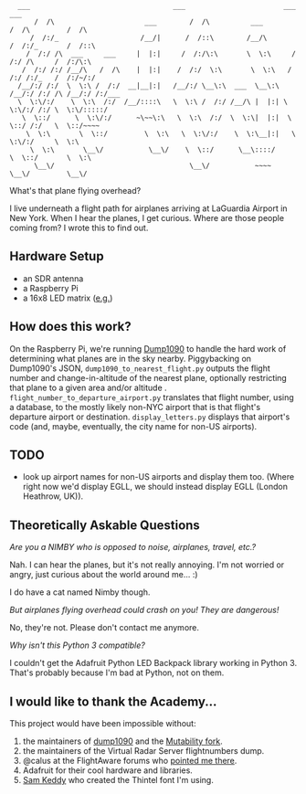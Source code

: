       ___                                   ___                        ___           ___     
          /  /\                      ___        /  /\          ___         /  /\         /  /\    
         /  /:/_                    /__/|      /  /::\        /__/\       /  /:/_       /  /::\   
        /  /:/ /\  ___     ___     |  |:|     /  /:/\:\       \  \:\     /  /:/ /\     /  /:/\:\  
       /  /:/ /:/ /__/\   /  /\    |  |:|    /  /:/  \:\       \  \:\   /  /:/ /:/_   /  /:/~/:/  
      /__/:/ /:/  \  \:\ /  /:/  __|__|:|   /__/:/ \__\:\  ___  \__\:\ /__/:/ /:/ /\ /__/:/ /:/___
      \  \:\/:/    \  \:\  /:/  /__/::::\   \  \:\ /  /:/ /__/\ |  |:| \  \:\/:/ /:/ \  \:\/:::::/
       \  \::/      \  \:\/:/      ~\~~\:\   \  \:\  /:/  \  \:\|  |:|  \  \::/ /:/   \  \::/~~~~ 
        \  \:\       \  \::/         \  \:\   \  \:\/:/    \  \:\__|:|   \  \:\/:/     \  \:\     
         \  \:\       \__\/           \__\/    \  \::/      \__\::::/     \  \::/       \  \:\    
          \__\/                                 \__\/           ~~~~       \__\/         \__\/    


What's that plane flying overhead? 

I live underneath a flight path for airplanes arriving at LaGuardia Airport in New York. When I hear the planes, I get curious. Where are those people coming from? I wrote this to find out.

Hardware Setup
--------------

- an SDR antenna
- a Raspberry Pi
- a 16x8 LED matrix ([e.g.](https://www.adafruit.com/products/2037))

How does this work?
-------------------

On the Raspberry Pi, we're running [Dump1090](https://github.com/mutability/dump1090) to handle the hard work of determining what planes are in the sky nearby. Piggybacking on Dump1090's JSON, `dump1090_to_nearest_flight.py` outputs the flight number and change-in-altitude of the nearest plane, optionally restricting that plane to a given area and/or altitude . `flight_number_to_departure_airport.py` translates that flight number, using a database, to the mostly likely non-NYC airport that is that flight's departure airport or destination. `display_letters.py` displays that airport's code (and, maybe, eventually, the city name for non-US airports). 

TODO
----
- look up airport names for non-US airports and display them too. (Where right now we'd display EGLL, we should instead display EGLL (London Heathrow, UK)).

Theoretically Askable Questions
-------------------------------

*Are you a NIMBY who is opposed to noise, airplanes, travel, etc.?*

Nah. I can hear the planes, but it's not really annoying. I'm not worried or angry, just curious about the world around me... :)

I do have a cat named Nimby though.

*But airplanes flying overhead could crash on you! They are dangerous!*

No, they're not. Please don't contact me anymore.

*Why isn't this Python 3 compatible?*

I couldn't get the Adafruit Python LED Backpack library working in Python 3. That's probably because I'm bad at Python, not on them.

I would like to thank the Academy...
------------------------------------
This project would have been impossible without:

1. the maintainers of [dump1090](https://github.com/antirez/dump1090) and the [Mutability fork](https://github.com/mutability/dump1090).
2. the maintainers of the Virtual Radar Server flightnumbers dump.
3. @calus at the FlightAware forums who [pointed me there](http://discussions.flightaware.com/ads-b-flight-tracking-f21/mapping-n-numbers-to-departure-airports-t36511.html).
4. Adafruit for their cool hardware and libraries.
5. [Sam Keddy](http://samkeddy.com/) who created the Thintel font I'm using.

